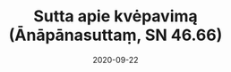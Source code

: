 ---
layout: page
title: 'Sutta apie kvėpavimą (Ānāpānasuttaṃ, SN 46.66)'
category: susijusios suttos
index: 
    - Meditacija
    - Atida kvėpavimui (ānāpānassati)
sortIndex: 46066
date: 2020-09-22
tags: 
    - Meditacija
    - Atida kvėpavimui (ānāpānassati)
suttacentral: sn46.66
---